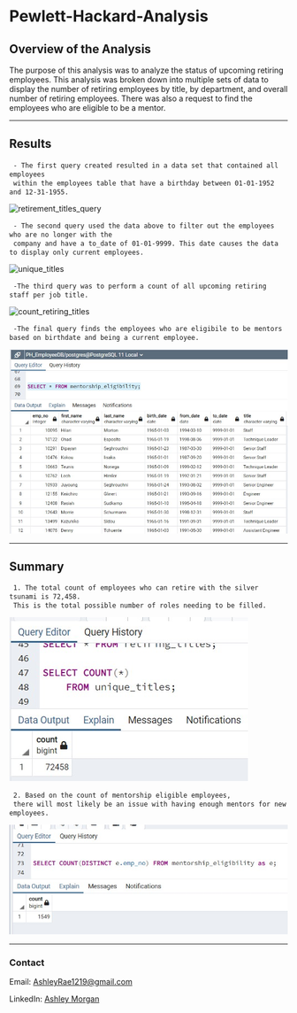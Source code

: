 # Pewlett-Hackard-Analysis


## **Overview of the Analysis**
The purpose of this analysis was to analyze the status of upcoming retiring employees. This analysis was broken down into multiple sets of data to display the number of retiring employees by title, by department, and overall number of retiring employees. There was also a request to find the employees who are eligible to be a mentor.

---

## **Results**
     - The first query created resulted in a data set that contained all employees 
     within the employees table that have a birthday between 01-01-1952 and 12-31-1955. 
 ![retirement_titles_query](https://user-images.githubusercontent.com/101747213/169952300-e6e5683c-aee4-4323-afb9-9f8347b9c6d7.jpg)


     - The second query used the data above to filter out the employees who are no longer with the 
     company and have a to_date of 01-01-9999. This date causes the data to display only current employees.
 ![unique_titles](https://user-images.githubusercontent.com/101747213/169952406-4eb199ea-a082-429f-8431-840730eba1a7.jpg)

     -The third query was to perform a count of all upcoming retiring staff per job title.
![count_retiring_titles](https://user-images.githubusercontent.com/101747213/169952432-29154fe8-2c39-43ef-8b78-dfda44655d05.jpg)

     -The final query finds the employees who are eligibile to be mentors based on birthdate and being a current employee.
  ![alt text](https://github.com/AshleyRMorgan/Pewlett-Hackard-Analysis/blob/aa07262a505da2958e77177bca23a77ed8c60be8/Screen%20Captures/mentorship_eligibility.jpg)

---

## **Summary**


     1. The total count of employees who can retire with the silver tsunami is 72,458. 
     This is the total possible number of roles needing to be filled.
   ![alt text](https://github.com/AshleyRMorgan/Pewlett-Hackard-Analysis/blob/aa07262a505da2958e77177bca23a77ed8c60be8/Screen%20Captures/total_count.jpg)

     2. Based on the count of mentorship eligible employees, 
     there will most likely be an issue with having enough mentors for new employees.
   ![alt text](https://github.com/AshleyRMorgan/Pewlett-Hackard-Analysis/blob/aa07262a505da2958e77177bca23a77ed8c60be8/Screen%20Captures/mentorship_eligibility_count.jpg)
   
---

### **Contact**

Email: [AshleyRae1219@gmail.com](mailto:ashleyrae1219@gmail.com)

LinkedIn: [Ashley Morgan](https://www.linkedin.com/in/morganashleyr/)


